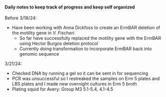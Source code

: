 #### Daily notes to keep track of progress and keep self organized
Before 3/18/24:
  * Have been working with Anna Dickfoss to create an ErmBAR deletion of the motility gene in _V. Fischeri_
      * So far have successfully replaced the motility gene with the ErmBAR using Hector Burgos deletion protocol
      * Currently doing transformation to incorporate ErmBAR back into genomic sequence
   
3/21/24:
 * Checked DNA by running a gel so it can be sent in for sequencing
 * PCR was unsuccessful so I restreaked the samples on Erm 5 plates and LBS plates and I made new overnight cultures in Erm 5 broth
 * Plating squid for Avery: Group M3 5.1-5.4, 4.1-4.5
